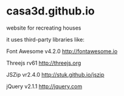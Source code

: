 casa3d.github.io
================

website for recreating houses

it uses third-party libraries like:

Font Awesome v4.2.0 http://fontawesome.io

Threejs rv61 http://threejs.org

JSZip vr2.4.0 http://stuk.github.io/jszip

jQuery v2.1.1 http://jquery.com
